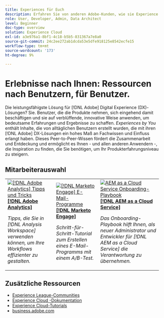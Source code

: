 ```yaml
---
title: Experiences für Euch
description: Erfahren Sie von anderen Adobe-Kunden, wie sie Experience Cloud-Anwendungen und -Funktionen verwenden.
role: User, Developer, Admin, Data Architect
level: Beginner
doc-type: overview
solution: Experience Cloud
exl-id: a3e976a1-8bf1-4c18-b5b5-831367a7e8a0
source-git-commit: 24c2ee272ab1dcda53e5dfe918125e8542ecfe15
workflow-type: tm+mt
source-wordcount: '173'
ht-degree: 9%

---
```


# Erlebnisse nach Ihnen: Ressourcen nach Benutzern, für Benutzer.

Die leistungsfähigste Lösung für [!DNL Adobe] Digital Experience (DX)-Lösungen? Sie. Benutzer, die die Produkte nehmen, sich eingehend damit beschäftigen und sie auf verblüffende, innovative Weise anwenden, um bedeutsame Erfahrungen und Ergebnisse zu schaffen. _Experiences by You_ enthält Inhalte, die von alltäglichen Benutzern erstellt wurden, die mit ihren [!DNL Adobe] DX-Lösungen ein hohes Maß an Fachwissen und Einfluss erlangt haben. Dieses Peer-to-Peer-Wissen fördert die Zusammenarbeit und Entdeckung und ermöglicht es Ihnen - und allen anderen Anwendern -, die Inspiration zu finden, die Sie benötigen, um Ihr Produkterfahrungsniveau zu steigern.

<div id="recs-overview-body-1"></div>
<div id="recs-overview-body-2"></div>
<div id="recs-overview-body-3"></div>
<div id="recs-overview-body-4"></div>
<div id="recs-overview-body-5"></div>
<div id="recs-overview-body-6"></div>

<div id="staff-picks-section">

## Mitarbeiterauswahl

<table>
<tr>
  <td>
    <a href="/help/analytics/analysis-workspace/tips-and-tricks/right-click-tips-and-tricks-for-more-efficient-workflows.md">
      <img alt="[!DNL Adobe Analytics] Tipps und Tricks" src="https://video.tv.adobe.com/v/3417736?format=jpeg" />
    </a>
    <div>
      <a href="/help/analytics/analysis-workspace/tips-and-tricks/right-click-tips-and-tricks-for-more-efficient-workflows.md">
    <strong>[!DNL Adobe Analytics]</strong>
    </a>
    </div>
    <p>
    <em>Tipps, die Sie in [!DNL Analysis Workspace] verwenden können, um Ihre Workflows effizienter zu gestalten.</em>
    <p>
  </td>
  <td>
    <a href="/help/marketo/programs/email-programs.md">
      <img alt="[!DNL Marketo Engage] E-Mail-Programme" src="https://video.tv.adobe.com/v/3419440?format=jpeg" />
    </a>
    <div>
      <a href="/help/marketo/programs/email-programs.md">
    <strong>[!DNL Marketo Engage]</strong>
    </a>
    </div>
    <p>
    <em>Schritt-für-Schritt-Tutorial zum Erstellen eines E-Mail-Programms mit einem A/B-Test.</em>
    <p>
  </td>
  <td>
    <a href="/help/experience-manager/cloud-service/expert-resources/aem-champions/onboarding-playbook.md">
      <img alt="AEM as a Cloud Service Onboarding-Playbook" src="https://video.tv.adobe.com/v/3419299?format=jpeg" />
    </a>
    <div>
      <a href="/help/experience-manager/cloud-service/expert-resources/aem-champions/onboarding-playbook.md">
    <strong>[!DNL AEM as a Cloud Service]</strong>
    </a>
    </div>
    <p>
    <em>Das Onboarding-Playbook hilft Ihnen, als neuer Administrator und Entwickler für [!DNL AEM as a Cloud Service] die Verantwortung zu übernehmen.</em>
    <p>
  </td>
</tr>
</table>
</div>

## Zusätzliche Ressourcen

* [Experience League-Communities](https://experienceleaguecommunities.adobe.com/?profile.language=de)
* [Experience Cloud -Dokumentation](https://experienceleague.adobe.com/docs/?lang=de)
* [Experience Cloud-Tutorials](https://experienceleague.adobe.com/docs/home-tutorials.html?lang=de)
* [business.adobe.com](https://business.adobe.com)

